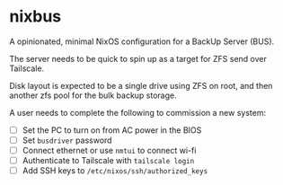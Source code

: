 # nixbus
A opinionated, minimal NixOS configuration for a BackUp Server (BUS).

The server needs to be quick to spin up as a target for ZFS send over Tailscale.

Disk layout is expected to be a single drive using ZFS on root, and then another zfs pool for the bulk backup storage. 

A user needs to complete the following to commission a new system:
- [ ] Set the PC to turn on from AC power in the BIOS
- [ ] Set `busdriver` password
- [ ] Connect ethernet or use `nmtui` to connect wi-fi
- [ ] Authenticate to Tailscale with `tailscale login`
- [ ] Add SSH keys to `/etc/nixos/ssh/authorized_keys`
